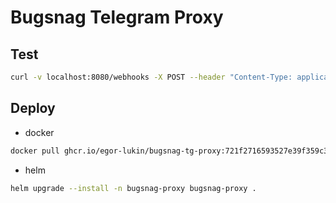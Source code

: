 # Bugsnag Telegram Proxy

## Test

``` sh
curl -v localhost:8080/webhooks -X POST --header "Content-Type: application/json" -d @test.json
```

## Deploy 

- docker

``` sh
docker pull ghcr.io/egor-lukin/bugsnag-tg-proxy:721f2716593527e39f359c3f7a1aa59e3e29fd36
```

- helm

``` sh
helm upgrade --install -n bugsnag-proxy bugsnag-proxy .
```
